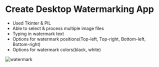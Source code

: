 # Create Desktop Watermarking App

- Used Tkinter & PIL
- Able to select & process multiple image files
- Typing in watermark text
- Options for watermark positions(Top-left, Top-right, Bottom-left, Bottom-right)
- Options for watermark colors(black, white)

![watermark](https://user-images.githubusercontent.com/116648895/220350785-e04512af-2f75-4f45-9ee2-0e7dce7b6daf.gif)
